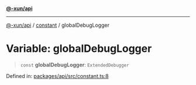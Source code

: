 [**@-xun/api**](../../README.md)

***

[@-xun/api](../../README.md) / [constant](../README.md) / globalDebugLogger

# Variable: globalDebugLogger

> `const` **globalDebugLogger**: `ExtendedDebugger`

Defined in: [packages/api/src/constant.ts:8](https://github.com/Xunnamius/api-utils/blob/5da7e0f39c76927221d59796ee606e41a5525952/packages/api/src/constant.ts#L8)
